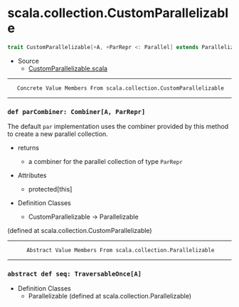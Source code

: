 
#                    scala.collection.CustomParallelizable                    #

```scala
trait CustomParallelizable[+A, +ParRepr <: Parallel] extends Parallelizable[A, ParRepr]
```

* Source
  * [CustomParallelizable.scala](https://github.com/scala/scala/tree/6d09a1ba5f/src/library/scala/collection/CustomParallelizable.scala#L1)


--------------------------------------------------------------------------------
       Concrete Value Members From scala.collection.CustomParallelizable
--------------------------------------------------------------------------------


### `def parCombiner: Combiner[A, ParRepr]`                                  ###

The default `par` implementation uses the combiner provided by this method to
create a new parallel collection.

* returns
  * a combiner for the parallel collection of type `ParRepr`

* Attributes
  * protected[this]
* Definition Classes
  * CustomParallelizable → Parallelizable

(defined at scala.collection.CustomParallelizable)


--------------------------------------------------------------------------------
          Abstract Value Members From scala.collection.Parallelizable
--------------------------------------------------------------------------------


### `abstract def seq: TraversableOnce[A]`                                   ###

* Definition Classes
  * Parallelizable
(defined at scala.collection.Parallelizable)
